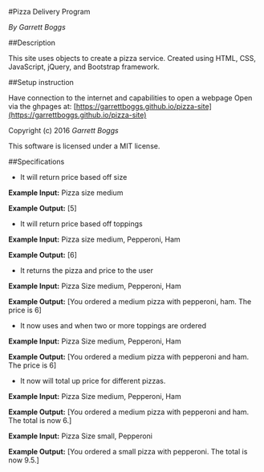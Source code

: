 #Pizza Delivery Program

_By Garrett Boggs_

##Description

This site uses objects to create a pizza service. Created using HTML, CSS, JavaScript, jQuery, and Bootstrap framework.

##Setup instruction

Have connection to the internet and capabilities to open a webpage
Open via the ghpages at: [https://garrettboggs.github.io/pizza-site](https://garrettboggs.github.io/pizza-site)

Copyright (c) 2016 *Garrett Boggs*

This software is licensed under a MIT license.

##Specifications
* It will return price based off size

**Example Input:** Pizza size medium

**Example Output:** [5]

* It will return price based off toppings

**Example Input:** Pizza size medium, Pepperoni, Ham

**Example Output:** [6]

* It returns the pizza and price to the user

**Example Input:** Pizza Size medium, Pepperoni, Ham

**Example Output:** [You ordered a medium pizza with pepperoni, ham. The price is 6]

* It now uses and when two or more toppings are ordered

**Example Input:** Pizza Size medium, Pepperoni, Ham

**Example Output:** [You ordered a medium pizza with pepperoni and ham. The price is 6]

* It now will total up price for different pizzas.

**Example Input:** Pizza Size medium, Pepperoni, Ham

**Example Output:** [You ordered a medium pizza with pepperoni and ham. The total is now 6.]

**Example Input:** Pizza Size small, Pepperoni

**Example Output:** [You ordered a small pizza with pepperoni. The total is now 9.5.]
